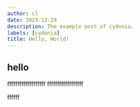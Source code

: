 ```yaml
---
author: cl
date: 2023-12-29
description: The example post of cydonia.
labels: [cydonia]
title: Hello, World!
---
```


## hello

fffffffffffffffffff
ffffffffffffffffff

ffffff
